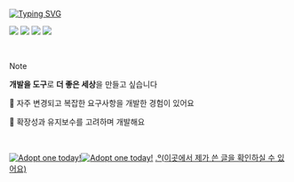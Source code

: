 [![Typing SVG](https://readme-typing-svg.demolab.com?font=Fira+Code&size=15&letterSpacing=-1px&pause=1000&color=1006AE92&background=FFFFFF00&width=435&lines=%EC%95%88%EB%85%95%ED%95%98%EC%84%B8%EC%9A%94!+%ED%95%A8%EA%BB%98+%EB%A7%8C%EB%93%9C%EB%8A%94+%EB%B0%B1%EC%97%94%EB%93%9C+%EA%B0%9C%EB%B0%9C%EC%9E%90+%EC%9D%B4%EC%A2%85%EC%9D%80%EC%9E%85%EB%8B%88%EB%8B%A4)](https://git.io/typing-svg)

<img src="https://img.shields.io/badge/Java-brown?style=flat-square&logo=Java&logoColor=white&link=https://github.com/joungeuni/languageStudy/tree/master/JAVA"> <img src="https://img.shields.io/badge/Spring Boot-green?style=flat-square&logo=SpringBoot&logoColor=white&link=https://yatta.tistory.com/tag/framework"> <img src="https://img.shields.io/badge/TypeScript-blue?style=flat-square&logo=TypeScript&logoColor=white&link=https://github.com/jongeuni/event-reward-management-server"> <img src="https://img.shields.io/badge/NestJS-red?style=flat-square&logo=NestJS&logoColor=white&link=https://github.com/jongeuni/event-reward-management-server">

<br>

> [!Note]
> **개발을 도구**로 **더 좋은 세상**을 만들고 싶습니다
>
> 🙋 자주 변경되고 복잡한 요구사항을 개발한 경험이 있어요
>
> 🙋 확장성과 유지보수를 고려하며 개발해요

<br>

<a href="https://dragcave.net/view/1UXR2"><img src="https://dragcave.net/image/1UXR2.gif" style="border-width:0" alt="Adopt one today!"/><a/><a href="https://dragcave.net/view/1UXR2"><img src="https://dragcave.net/image/KHwOq.gif" style="border-width:0" alt="Adopt one today!"/></a>  [.º(이곳에서 제가 쓴 글을 확인하실 수 있어요)](https://yatta.tistory.com/)<a href="https://dragcave.net/view/KHwOq">
